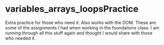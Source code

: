 # variables_arrays_loopsPractice
Extra practice for those who need it. Also works with the DOM. These are some of the assignments I had when working in the foundations class. I am running through all this stuff again and thought I would share with those who needed it.
